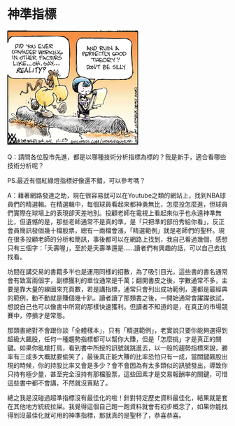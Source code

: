 # 神準指標

![&#x6B63;&#x724C;&#x7684;&#x300C;&#x8CE3;&#x300D;&#x6307;&#x6A19;&#x9AD8;&#x624B;](../.gitbook/assets/reality-theory.png)

Q：請問各位股市先進，都是以哪種技術分析指標為標的？我是新手，適合看哪些技術分析呢？

PS.最近有個紅綠燈指標好像還不錯，可以參考嗎？

A：藉著網路發達之助，現在很容易就可以在Youtube之類的網站上，找到NBA球員們的精選輯。在精選輯中，每個球員看起來都神勇無比，怎麼投怎麼進，但球員們實際在球場上的表現卻天差地別。投顧老師在電視上看起來似乎也永遠神準無比，但遺憾的是，那些老師通常不是真的準，是「只把準的部份秀給你看」，反正會員簡訊發個幾十檔股票，總有一兩檔會漲，「精選範例」就是老師們的聖杯。現在很多投顧老師的分析和簡訊，事後都可以在網路上找到，我自己看過幾個，感想只有三個字：「夭壽喔」，至於是夭壽準還是……讀者們有興趣的話，可以自己去找找看。

坊間在講交易的書籍多半也是運用同樣的招數，為了吸引目光，這些書的書名通常會有致富兩個字，副標獲利的單位通常是千萬；翻開書皮之後，字數通常不多，主要是靠大量的線圖來充頁數，若是講指標，通常只會列出成功範例，還都是最經典的範例，動不動就是賺個幾十趴。讀者讀了那類書之後，一開始通常會躍躍欲試，想說自己也可以像書中所寫的那樣快速獲利。但讀者不知道的是，在真正的市場競賽中，停損才是常態。

那類書絕對不會跟你談「全體樣本」，只有「精選範例」，老實說只要你能夠選得到超級大飆股，任何一種趨勢指標都可以幫你大賺，但是「怎麼挑」才是真正的關鍵。如果你亂槍打鳥，看到書中所授的訊號就跳進去，以一般的趨勢指標來說，勝率有三成多大概就要偷笑了，最後真正能大賺的比率恐怕只有一成，當關鍵飆股出現的時候，你的持股比率又會是多少？會不會因為有太多類似的訊號發出，導致你只持有極少量，甚至完全沒持有那檔股票，這些因素才是交易報酬率的關鍵，可惜這些書中都不會講，不然就沒賣點了。

總之我是沒碰過超準指標沒有最佳化的啦！針對特定歷史資料最佳化，結果就是套在其他地方統統拉屎。我覺得這個自己跑一跑資料就會有初步概念了，如果你能找得到沒最佳化就可用的神準指標，那就真的是聖杯了，恭喜恭喜。

